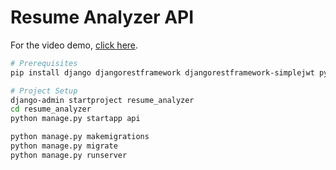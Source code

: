 # Resume Analyzer API

For the video demo, [click here](https://www.awesomescreenshot.com/video/38392630?key=0c1a192ab8326edbaa3d2b9fc60584c9).

```bash
# Prerequisites
pip install django djangorestframework djangorestframework-simplejwt pymupdf django-cors-headers requests django-environ gunicorn

# Project Setup
django-admin startproject resume_analyzer
cd resume_analyzer
python manage.py startapp api

python manage.py makemigrations
python manage.py migrate
python manage.py runserver
```
